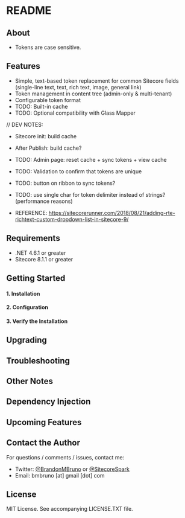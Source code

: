# README #



## About

* Tokens are case sensitive.

## Features

* Simple, text-based token replacement for common Sitecore fields (single-line text, text, rich text, image, general link)
* Token management in content tree (admin-only & multi-tenant)
* Configurable token format
* TODO: Built-in cache
* TODO: Optional compatibility with Glass Mapper

// DEV NOTES:

* Sitecore init: build cache
* After Publish: build cache?
* TODO: Admin page: reset cache + sync tokens + view cache
* TODO: Validation to confirm that tokens are unique
* TODO: button on ribbon to sync tokens?
* TODO: use single char for token delimiter instead of strings? (performance reasons)

* REFERENCE: https://sitecorerunner.com/2018/08/21/adding-rte-richtext-custom-dropdown-list-in-sitecore-9/

## Requirements

* .NET 4.6.1 or greater
* Sitecore 8.1.1 or greater

## Getting Started

#### 1. Installation ####

#### 2. Configuration ####

#### 3. Verify the Installation ####

## Upgrading

## Troubleshooting 

## Other Notes

## Dependency Injection
  
## Upcoming Features

## Contact the Author

For questions / comments / issues, contact me:
* Twitter: [@BrandonMBruno](https://www.twitter.com/BrandonMBruno) or [@SitecoreSpark](https://www.twitter.com/SitecoreSpark)
* Email: bmbruno [at] gmail [dot] com
 
## License

MIT License. See accompanying LICENSE.TXT file.